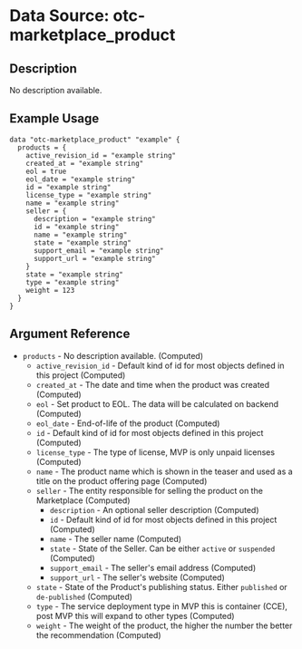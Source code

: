 # Data Source: otc-marketplace_product

## Description

No description available.

## Example Usage

```hcl
data "otc-marketplace_product" "example" {
  products = {
    active_revision_id = "example string"
    created_at = "example string"
    eol = true
    eol_date = "example string"
    id = "example string"
    license_type = "example string"
    name = "example string"
    seller = {
      description = "example string"
      id = "example string"
      name = "example string"
      state = "example string"
      support_email = "example string"
      support_url = "example string"
    }
    state = "example string"
    type = "example string"
    weight = 123
  }
}
```

## Argument Reference

- `products` - No description available.
  (Computed)
  - `active_revision_id` - Default kind of id for most objects defined in this project
    (Computed)
  - `created_at` - The date and time when the product was created
    (Computed)
  - `eol` - Set product to EOL. The data will be calculated on backend
    (Computed)
  - `eol_date` - End-of-life of the product
    (Computed)
  - `id` - Default kind of id for most objects defined in this project
    (Computed)
  - `license_type` - The type of license, MVP is only unpaid licenses
    (Computed)
  - `name` - The product name which is shown in the teaser and used as a title on the product offering page
    (Computed)
  - `seller` - The entity responsible for selling the product on the Marketplace
    (Computed)
    - `description` - An optional seller description
      (Computed)
    - `id` - Default kind of id for most objects defined in this project
      (Computed)
    - `name` - The seller name
      (Computed)
    - `state` - State of the Seller. Can be either `active` or `suspended`
      (Computed)
    - `support_email` - The seller's email address
      (Computed)
    - `support_url` - The seller's website
      (Computed)
  - `state` - State of the Product's publishing status. Either `published` or `de-published`
    (Computed)
  - `type` - The service deployment type in MVP this is container (CCE), post MVP this will expand to other types
    (Computed)
  - `weight` - The weight of the product, the higher the number the better the recommendation
    (Computed)
